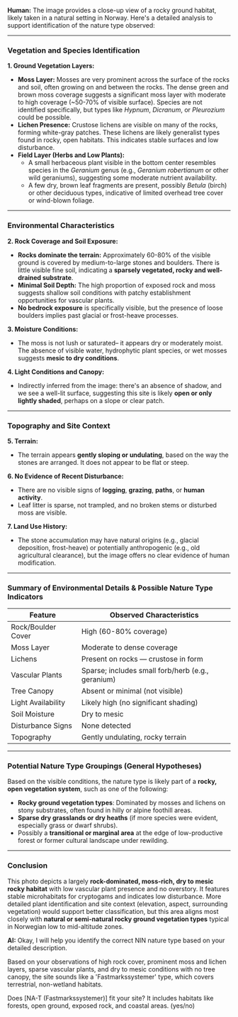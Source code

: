 **Human:** The image provides a close-up view of a rocky ground habitat, likely taken in a natural setting in Norway. Here's a detailed analysis to support identification of the nature type observed:

---

### **Vegetation and Species Identification**

**1. Ground Vegetation Layers:**
- **Moss Layer:** Mosses are very prominent across the surface of the rocks and soil, often growing on and between the rocks. The dense green and brown moss coverage suggests a significant moss layer with moderate to high coverage (~50-70% of visible surface). Species are not identified specifically, but types like *Hypnum*, *Dicranum*, or *Pleurozium* could be possible.
- **Lichen Presence:** Crustose lichens are visible on many of the rocks, forming white-gray patches. These lichens are likely generalist types found in rocky, open habitats. This indicates stable surfaces and low disturbance.
- **Field Layer (Herbs and Low Plants):** 
  - A small herbaceous plant visible in the bottom center resembles species in the *Geranium* genus (e.g., *Geranium robertianum* or other wild geraniums), suggesting some moderate nutrient availability.
  - A few dry, brown leaf fragments are present, possibly *Betula* (birch) or other deciduous types, indicative of limited overhead tree cover or wind-blown foliage.

---

### **Environmental Characteristics**

**2. Rock Coverage and Soil Exposure:**
- **Rocks dominate the terrain:** Approximately 60-80% of the visible ground is covered by medium-to-large stones and boulders. There is little visible fine soil, indicating a **sparsely vegetated, rocky and well-drained substrate**.
- **Minimal Soil Depth:** The high proportion of exposed rock and moss suggests shallow soil conditions with patchy establishment opportunities for vascular plants.
- **No bedrock exposure** is specifically visible, but the presence of loose boulders implies past glacial or frost-heave processes.

**3. Moisture Conditions:**
- The moss is not lush or saturated– it appears dry or moderately moist. The absence of visible water, hydrophytic plant species, or wet mosses suggests **mesic to dry conditions**.

**4. Light Conditions and Canopy:**
- Indirectly inferred from the image: there's an absence of shadow, and we see a well-lit surface, suggesting this site is likely **open or only lightly shaded**, perhaps on a slope or clear patch.

---

### **Topography and Site Context**

**5. Terrain:**
- The terrain appears **gently sloping or undulating**, based on the way the stones are arranged. It does not appear to be flat or steep.
  
**6. No Evidence of Recent Disturbance:**
- There are no visible signs of **logging**, **grazing**, **paths**, or **human activity**.
- Leaf litter is sparse, not trampled, and no broken stems or disturbed moss are visible.

**7. Land Use History:**
- The stone accumulation may have natural origins (e.g., glacial deposition, frost-heave) or potentially anthropogenic (e.g., old agricultural clearance), but the image offers no clear evidence of human modification.

---

### **Summary of Environmental Details & Possible Nature Type Indicators**

| Feature                    | Observed Characteristics                           |
|---------------------------|----------------------------------------------------|
| Rock/Boulder Cover        | High (60-80% coverage)                             |
| Moss Layer                | Moderate to dense coverage                         |
| Lichens                   | Present on rocks — crustose in form               |
| Vascular Plants           | Sparse; includes small forb/herb (e.g., geranium) |
| Tree Canopy               | Absent or minimal (not visible)                   |
| Light Availability        | Likely high (no significant shading)              |
| Soil Moisture             | Dry to mesic                                       |
| Disturbance Signs         | None detected                                     |
| Topography                | Gently undulating, rocky terrain                  |

---

### **Potential Nature Type Groupings (General Hypotheses)**

Based on the visible conditions, the nature type is likely part of a **rocky, open vegetation system**, such as one of the following:
- **Rocky ground vegetation types**: Dominated by mosses and lichens on stony substrates, often found in hilly or alpine foothill areas.
- **Sparse dry grasslands or dry heaths** (if more species were evident, especially grass or dwarf shrubs).
- Possibly a **transitional or marginal area** at the edge of low-productive forest or former cultural landscape under rewilding.

---

### **Conclusion**

This photo depicts a largely **rock-dominated, moss-rich, dry to mesic rocky habitat** with low vascular plant presence and no overstory. It features stable microhabitats for cryptogams and indicates low disturbance. More detailed plant identification and site context (elevation, aspect, surrounding vegetation) would support better classification, but this area aligns most closely with **natural or semi-natural rocky ground vegetation types** typical in Norwegian low to mid-altitude zones.

**AI:** Okay, I will help you identify the correct NIN nature type based on your detailed description.

Based on your observations of high rock cover, prominent moss and lichen layers, sparse vascular plants, and dry to mesic conditions with no tree canopy, the site sounds like a 'Fastmarkssystemer' type, which covers terrestrial, non-wetland habitats.

Does [NA-T (Fastmarkssystemer)] fit your site? It includes habitats like forests, open ground, exposed rock, and coastal areas. (yes/no)